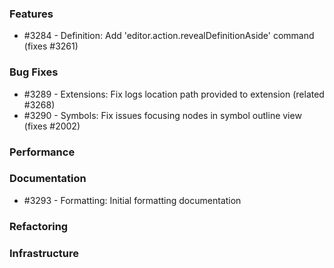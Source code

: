### Features 

- #3284 - Definition: Add 'editor.action.revealDefinitionAside' command (fixes #3261)

### Bug Fixes

- #3289 - Extensions: Fix logs location path provided to extension (related #3268)
- #3290 - Symbols: Fix issues focusing nodes in symbol outline view (fixes #2002)

### Performance

### Documentation

- #3293 - Formatting: Initial formatting documentation

### Refactoring

### Infrastructure
